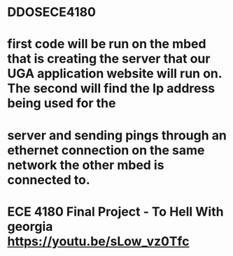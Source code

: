 # DDOSECE4180

# first code will be run on the mbed that is creating the server that our UGA application website will run on. The second will find the Ip address being used for the 
# server and sending pings through an ethernet connection on the same network the other mbed is connected to.
# ECE 4180 Final Project - To Hell With georgia https://youtu.be/sLow_vz0Tfc

